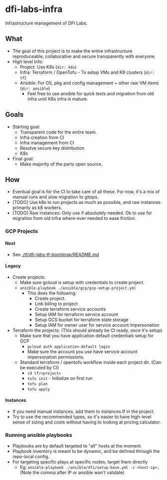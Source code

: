 #  dfi-labs-infra

Infrastructure management of DFI Labs.

## What

- The goal of this project is to make the entire infrastructure reproduceable, collaborative and secure transparently with everyone.
- High level Info:
  - Project: Use K8s (`dir: k8s`)
  - Infra: Terraform / OpenTofu - To setup VMs and K8 clusters (`dir: tf`)
  - Ansible:  For OS, pkg and config management + other raw VM items (`dir: ansible`)
    - Feel free to use ansible for quick tests and migration from old infra until K8s infra is mature.

## Goals

- Starting goal:
  - Transparent code for the entire team.
  - Infra creation from CI
  - Infra management from CI
  - Resolve secure key distribution
  - K8s
- Final goal:
  - Make majority of the parts open source.

## How

- Eventual goal is for the CI to take care of all these. For now, it's a mix of manual runs and slow migration to gitops.
- [TODO] Use k8s to run projects as much as possible, and raw instances primarily as  k8 workers.
- [TODO] Raw instances: Only use if absolutely needed. Ok to use for migration from old infra where-ever needed to ease friction.

### GCP Projects

#### Next

- See [./tf/dfi-labs-tf-bootstrap/README.md](tf/dfi-labs-tf-bootstrap/README.md)

#### Legacy

- Create projects:
  - Make sure gcloud is setup with credentials to create project. 
  - `ansible-playbook ./ansible/gcp/gcp-setup-project.yml` 
    - This does the following:
      - Create project.
      - Link billing to project
      - Create terraform service accounts
      - Setup IAM for terraform service account
      - Setup GCS bucket for terraform state storage
      - Setup IAM for owner user for service account impersonation
- Terraform the projects: (This should already be CI ready, once it's setup)
    - Make sure that you have application default credentials setup for GCP
      - `gcloud auth application-default login`
      - Make sure the account you use have service account impersonation permissions.
    - Standard terraform / opentofu workflow inside each project dir. (Can be executed by CI)
      - `cd tf/<project>`
      - `tofu init` - Initialize on first run
      - `tofu plan`
      - `tofu apply`

#### Instances

- If you need manual instances, add them to instances.tf in the project.
- Try to use the recommended types, so it's easier to have high-level sense of sizing and costs without having to looking at pricing calculator.

### Running ansible playbooks

- Playbooks are by default targeted to "all" hosts at the moment. 
- Playbook inventory is meant to be dynamic, and be defined through the repo-local config. 
- For targeting specific plays at specific nodes, target them directly
  - Eg: `ansible-playbook ./ansible/dfi/setup-base.yml -i <host-ip>,` (Note the comma after IP or ansible won't validate)
